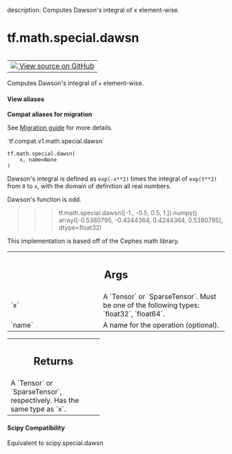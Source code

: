description: Computes Dawson's integral of x element-wise.

<div itemscope itemtype="http://developers.google.com/ReferenceObject">
<meta itemprop="name" content="tf.math.special.dawsn" />
<meta itemprop="path" content="Stable" />
</div>

# tf.math.special.dawsn

<!-- Insert buttons and diff -->

<table class="tfo-notebook-buttons tfo-api nocontent" align="left">
<td>
  <a target="_blank" href="https://github.com/tensorflow/tensorflow/blob/r2.3/tensorflow/python/ops/special_math_ops.py#L106-L133">
    <img src="https://www.tensorflow.org/images/GitHub-Mark-32px.png" />
    View source on GitHub
  </a>
</td>
</table>



Computes Dawson's integral of `x` element-wise.

<section class="expandable">
  <h4 class="showalways">View aliases</h4>
  <p>
<b>Compat aliases for migration</b>
<p>See
<a href="https://www.tensorflow.org/guide/migrate">Migration guide</a> for
more details.</p>
<p>`tf.compat.v1.math.special.dawsn`</p>
</p>
</section>

<pre class="devsite-click-to-copy prettyprint lang-py tfo-signature-link">
<code>tf.math.special.dawsn(
    x, name=None
)
</code></pre>



<!-- Placeholder for "Used in" -->

Dawson's integral is defined as `exp(-x**2)` times the integral of
`exp(t**2)` from `0` to `x`, with the domain of definition all real numbers.

Dawson's function is odd.
>>> tf.math.special.dawsn([-1., -0.5, 0.5, 1.]).numpy()
array([-0.5380795, -0.4244364, 0.4244364,  0.5380795], dtype=float32)

This implementation is based off of the Cephes math library.

<!-- Tabular view -->
 <table class="responsive fixed orange">
<colgroup><col width="214px"><col></colgroup>
<tr><th colspan="2"><h2 class="add-link">Args</h2></th></tr>

<tr>
<td>
`x`
</td>
<td>
A `Tensor` or `SparseTensor`. Must be one of the following types:
`float32`, `float64`.
</td>
</tr><tr>
<td>
`name`
</td>
<td>
A name for the operation (optional).
</td>
</tr>
</table>



<!-- Tabular view -->
 <table class="responsive fixed orange">
<colgroup><col width="214px"><col></colgroup>
<tr><th colspan="2"><h2 class="add-link">Returns</h2></th></tr>
<tr class="alt">
<td colspan="2">
A `Tensor` or `SparseTensor`, respectively. Has the same type as `x`.
</td>
</tr>

</table>




#### Scipy Compatibility
Equivalent to scipy.special.dawsn

